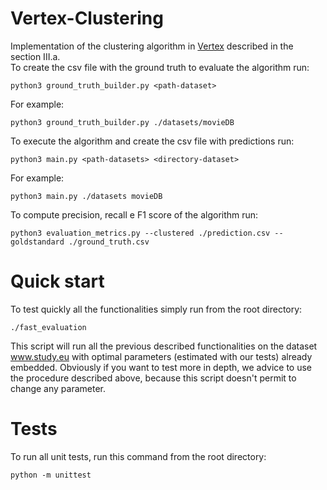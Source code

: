 # Vertex-Clustering
Implementation of the clustering algorithm in [Vertex](https://citeseerx.ist.psu.edu/viewdoc/download?doi=10.1.1.453.9494&rep=rep1&type=pdf) described in the section III.a.\
To create the csv file with the ground truth to evaluate the algorithm run:
```
python3 ground_truth_builder.py <path-dataset>
```
For example: 
```
python3 ground_truth_builder.py ./datasets/movieDB
```

To execute the algorithm and create the csv file with predictions run:
```
python3 main.py <path-datasets> <directory-dataset>
```
For example: 
```
python3 main.py ./datasets movieDB
```

To compute precision, recall e F1 score of the algorithm run:
```
python3 evaluation_metrics.py --clustered ./prediction.csv --goldstandard ./ground_truth.csv
```

# Quick start
To test quickly all the functionalities simply run from the root directory: 

	./fast_evaluation

This script will run all the previous described functionalities on the dataset www.study.eu with optimal parameters (estimated with our tests) already embedded.
Obviously if you want to test more in depth, we advice to use the procedure described above, because this script doesn't permit to change any parameter.

# Tests

To run all unit tests, run this command from the root directory:

	python -m unittest
